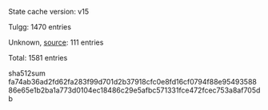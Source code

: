 State cache version: v15

Tulgg: 1470 entries

Unknown, [source](https://dxvkcachehost.codepotatoes.de): 111 entries

Total: 1581 entries

sha512sum fa74ab36ad2fd62fa283f99d701d2b37918cfc0e8fd16cf0794f88e9549358886e65e1b2ba1a773d0104ec18486c29e5afbc571331fce472fcec753a8af705db
